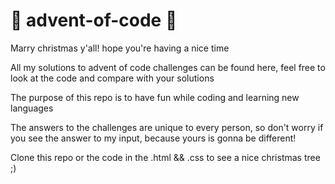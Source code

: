 # 🎄 advent-of-code 🎄
Marry christmas y'all! hope you're having a nice time

All my solutions to advent of code challenges can be found here, feel free to look at the code and compare with your solutions

The purpose of this repo is to have fun while coding and learning new languages

The answers to the challenges are unique to every person, so don't worry if you see the answer to my input, because yours is gonna be different!

Clone this repo or the code in the .html && .css to see a nice christmas tree ;)

